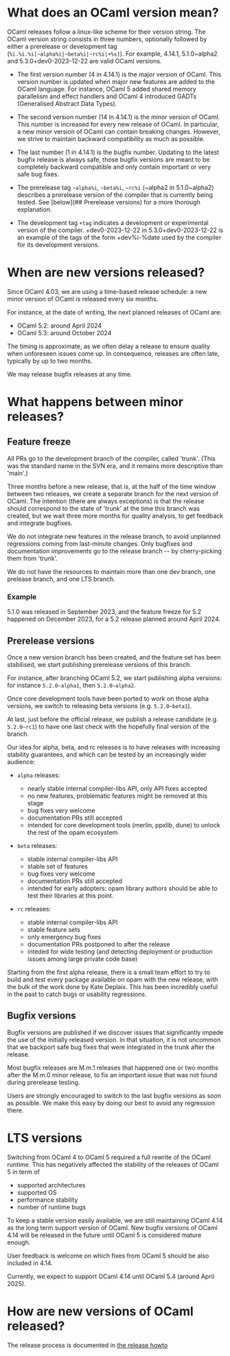 # What does an OCaml version mean?

OCaml releases follow a linux-like scheme for their version string. The
OCaml version string consists in three numbers, optionally followed by
either a prerelease or development tag
(`%i.%i.%i[~alpha%i|~beta%i|~rc%i|+%s]`). For example, 4.14.1,
5.1.0~alpha2 and 5.3.0+dev0-2023-12-22 are valid OCaml versions.

- The first version number (4 in 4.14.1) is the major version of OCaml.
  This version number is updated when major new features are added to the OCaml
  language. For instance, OCaml 5 added shared memory parallelism and effect
  handlers and OCaml 4 introduced GADTs (Generalised Abstract Data Types).

- The second version number (14 in 4.14.1) is the minor version of OCaml.
  This number is increased for every new release of OCaml. In particular, a new
  minor version of OCaml can contain breaking changes. However, we strive to
  maintain backward compatibility as much as possible.

- The last number (1 in 4.14.1) is the bugfix number.
  Updating to the latest bugfix release is always safe, those bugfix versions
  are meant to be completely backward compatible and only contain important or
  very safe bug fixes.

- The prerelease tag `~alpha%i`, `~beta%i`, `~rc%i` (~alpha2 in
  5.1.0~alpha2) describes a prerelease version of the compiler that is
  currently being tested. See [below](## Prerelease versions) for
  a more thorough explanation.

- The development tag `+tag` indicates a development or experimental version of
  the compiler. +dev0-2023-12-22 in 5.3.0+dev0-2023-12-22 is an example of the
  tags of the form +dev%i-%date used by the compiler for its development
  versions.


# When are new versions released?

Since OCaml 4.03, we are using a time-based release schedule:
a new minor version of OCaml is released every six months.

For instance, at the date of writing, the next planned releases of OCaml are:

- OCaml 5.2: around April 2024
- OCaml 5.3: around October 2024

The timing is approximate, as we often delay a release to ensure quality when
unforeseen issues come up. In consequence, releases are often late, typically by
up to two months.

We may release bugfix releases at any time.


# What happens between minor releases?

## Feature freeze

All PRs go to the development branch of the compiler, called 'trunk'. (This was
the standard name in the SVN era, and it remains more descriptive than 'main'.)

Three months before a new release, that is, at the half of the time window
between two releases, we create a separate branch for the next version of
OCaml. The intention (there are always exceptions) is that the release should
correspond to the state of 'trunk' at the time this branch was created, but we
wait three more months for quality analysis, to get feedback and integrate
bugfixes.

We do not integrate new features in the release branch, to avoid unplanned
regressions coming from last-minute changes. Only bugfixes and documentation
improvements go to the release branch -- by cherry-picking them from 'trunk'.

We do not have the resources to maintain more than one dev branch, one prelease
branch, and one LTS branch.

### Example

5.1.0 was released in September 2023, and the feature freeze for 5.2 happened on
December 2023, for a 5.2 release planned around April 2024.

## Prerelease versions

Once a new version branch has been created, and the feature set has been
stabilised, we start publishing prerelease versions of this branch.

For instance, after branching OCaml 5.2, we start publishing alpha versions: for
instance `5.2.0~alpha1`, then `5.2.0~alpha2`.

Once core development tools have been ported to work on those alpha versions, we
switch to releasing beta versions (e.g. `5.2.0~beta1`).

At last, just before the official release, we publish a release candidate (e.g.
`5.2.0~rc1`) to have one last check with the hopefully final version
of the branch.

Our idea for alpha, beta, and rc releases is to have releases with increasing
stability guarantees, and which can be tested by an increasingly wider audience:

- `alpha` releases:
   * nearly stable internal compiler-libs API, only API fixes accepted
   * no new features, problematic features might be removed at this stage
   * bug fixes very welcome
   * documentation PRs still accepted
   * intended for core development tools (merlin, ppxlib, dune) to unlock the rest
     of the opam ecosystem

- `beta` releases:
  * stable internal compiler-libs API
  * stable set of features
  * bug fixes very welcome
  * documentation PRs still accepted
  * intended for early adopters: opam library authors should be able to test their
    libraries at this point.

- `rc` releases:
  * stable internal compiler-libs API
  * stable feature sets
  * only emergency bug fixes
  * documentation PRs postponed to after the release
  * inteded for wide testing (and detecting deployment or production issues among
    large private code base)

Starting from the first alpha release, there is a small team effort to try to
build and test every package available on opam with the new release, with the
bulk of the work done by Kate Deplaix. This has been incredibly useful in the
past to catch bugs or usability regressions.

## Bugfix versions

Bugfix versions are published if we discover issues that significantly impede
the use of the initially released version. In that situation, it is not uncommon
that we backport safe bug fixes that were integrated in the trunk after the
release.

Most bugfix releases are M.m.1 releases that happened one or two months after
the M.m.0 minor release, to fix an important issue that was not found during
prerelease testing.

Users are strongly encouraged to switch to the last bugfix versions as soon as
possible. We make this easy by doing our best to avoid any regression there.


# LTS versions

Switching from OCaml 4 to OCaml 5 required a full rewrite of the OCaml runtime.
This has negatively affected the stability of the releases of OCaml 5 in term of

- supported architectures
- supported OS
- performance stability
- number of runtime bugs

To keep a stable version easily available, we are still maintaining OCaml 4.14
as the long term support version of OCaml. New bugfix versions of OCaml 4.14
will be released in the future until OCaml 5 is considered mature enough.

User feedback is welcome on which fixes from OCaml 5 should be also included in 4.14.

Currently, we expect to support OCaml 4.14 until OCaml 5.4 (around April 2025).


# How are new versions of OCaml released?

The release process is documented in [the release howto](https://github.com/ocaml/ocaml/release-info/howto.md)
